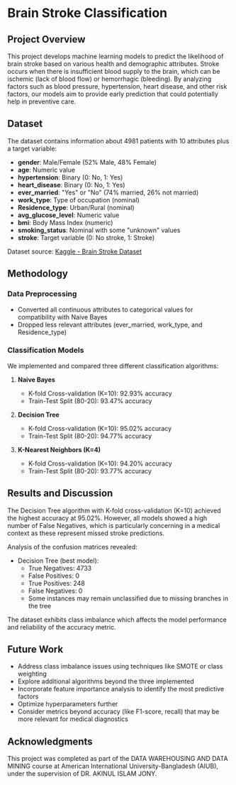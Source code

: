 # Brain Stroke Classification

## Project Overview
This project develops machine learning models to predict the likelihood of brain stroke based on various health and demographic attributes. Stroke occurs when there is insufficient blood supply to the brain, which can be ischemic (lack of blood flow) or hemorrhagic (bleeding). By analyzing factors such as blood pressure, hypertension, heart disease, and other risk factors, our models aim to provide early prediction that could potentially help in preventive care.

## Dataset
The dataset contains information about 4981 patients with 10 attributes plus a target variable:

- **gender**: Male/Female (52% Male, 48% Female)
- **age**: Numeric value
- **hypertension**: Binary (0: No, 1: Yes)
- **heart_disease**: Binary (0: No, 1: Yes)
- **ever_married**: "Yes" or "No" (74% married, 26% not married)
- **work_type**: Type of occupation (nominal)
- **Residence_type**: Urban/Rural (nominal)
- **avg_glucose_level**: Numeric value
- **bmi**: Body Mass Index (numeric)
- **smoking_status**: Nominal with some "unknown" values
- **stroke**: Target variable (0: No stroke, 1: Stroke)

Dataset source: [Kaggle - Brain Stroke Dataset](https://www.kaggle.com/datasets/zzettrkalpakbal/full-filled-brain-stroke-dataset?select=full_filled_stroke_data+%281%29.csv)

## Methodology

### Data Preprocessing
- Converted all continuous attributes to categorical values for compatibility with Naive Bayes
- Dropped less relevant attributes (ever_married, work_type, and Residence_type)

### Classification Models
We implemented and compared three different classification algorithms:

1. **Naive Bayes**
   - K-fold Cross-validation (K=10): 92.93% accuracy
   - Train-Test Split (80-20): 93.47% accuracy

2. **Decision Tree**
   - K-fold Cross-validation (K=10): 95.02% accuracy
   - Train-Test Split (80-20): 94.77% accuracy

3. **K-Nearest Neighbors (K=4)**
   - K-fold Cross-validation (K=10): 94.20% accuracy
   - Train-Test Split (80-20): 93.77% accuracy

## Results and Discussion
The Decision Tree algorithm with K-fold cross-validation (K=10) achieved the highest accuracy at 95.02%. However, all models showed a high number of False Negatives, which is particularly concerning in a medical context as these represent missed stroke predictions.

Analysis of the confusion matrices revealed:
- Decision Tree (best model):
  - True Negatives: 4733
  - False Positives: 0
  - True Positives: 248
  - False Negatives: 0
  - Some instances may remain unclassified due to missing branches in the tree

The dataset exhibits class imbalance which affects the model performance and reliability of the accuracy metric.

## Future Work
- Address class imbalance issues using techniques like SMOTE or class weighting
- Explore additional algorithms beyond the three implemented
- Incorporate feature importance analysis to identify the most predictive factors
- Optimize hyperparameters further
- Consider metrics beyond accuracy (like F1-score, recall) that may be more relevant for medical diagnostics


## Acknowledgments
This project was completed as part of the DATA WAREHOUSING AND DATA MINING course at American International University-Bangladesh (AIUB), under the supervision of DR. AKINUL ISLAM JONY.
